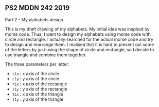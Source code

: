 ## PS2 MDDN 242 2019

Part 2 - My alphabets design

This is my draft drawing of my alphabets. My initial idea was inspired by morse code. Thus, I want to design my alphabets using morse code with circle and rectangle. I actually searched for the actual morse code and try to design and rearrange them. I realised that it is hard to present out some of the letters by just using the shape of circle and rectangle, so I decide to use triangle and combine them together.

The three parameters per letter:
  * `c1x` : x axis of the circle
  * `c1y` : y axis of the circle
  * `r1x` : x axis of the rectangle
  * `r1y` : y axis of the rectangle
  * `t1x` : x axis of the triangle
  * `t1y` : y axis of the triangle
